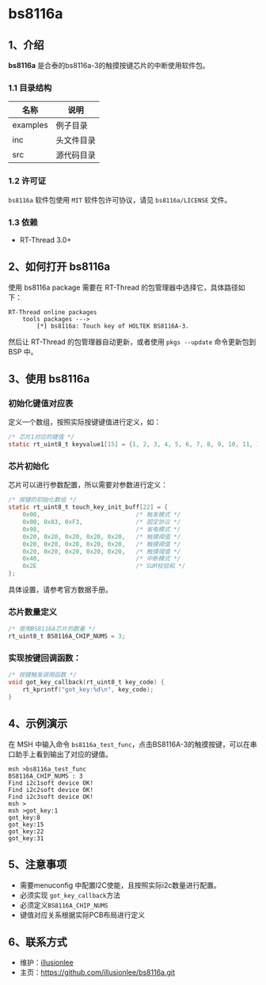 # bs8116a

## 1、介绍

**bs8116a** 是合泰的bs8116a-3的触摸按键芯片的中断使用软件包。

### 1.1 目录结构

| 名称 | 说明 |
| ---- | ---- |
| examples | 例子目录 |
| inc  | 头文件目录 |
| src  | 源代码目录 |

### 1.2 许可证

`bs8116a` 软件包使用 `MIT` 软件包许可协议，请见 `bs8116a/LICENSE` 文件。

### 1.3 依赖

- RT-Thread 3.0+

## 2、如何打开 bs8116a

使用 bs8116a package 需要在 RT-Thread 的包管理器中选择它，具体路径如下：

```shell
RT-Thread online packages
    tools packages --->
        [*] bs8116a: Touch key of HOLTEK BS8116A-3.
```

然后让 RT-Thread 的包管理器自动更新，或者使用 `pkgs --update` 命令更新包到 BSP 中。

## 3、使用 bs8116a

### 初始化键值对应表

定义一个数组，按照实际按键键值进行定义，如：

```c
/* 芯片1对应的键值 */
static rt_uint8_t keyvalue1[15] = {1, 2, 3, 4, 5, 6, 7, 8, 9, 10, 11, 12, 13, 14, 15};
```

### 芯片初始化

芯片可以进行参数配置，所以需要对参数进行定义：

```c
/* 按键的初始化数组 */
static rt_uint8_t touch_key_init_buff[22] = {
    0x00,                           /* 触发模式 */
    0x00, 0x83, 0xF3,               /* 固定协议 */
    0x98,                           /* 省电模式 */
    0x20, 0x20, 0x20, 0x20, 0x20,   /* 触摸阈值 */
    0x20, 0x20, 0x20, 0x20, 0x20,   /* 触摸阈值 */
    0x20, 0x20, 0x20, 0x20, 0x20,   /* 触摸阈值 */
    0x40,                           /* 中断模式 */
    0x2E                            /* SUM校验和 */
};
```

具体设置，请参考官方数据手册。

### 芯片数量定义

```c
/* 使用BS8116A芯片的数量 */
rt_uint8_t BS8116A_CHIP_NUMS = 3;
```

### 实现按键回调函数：

```c
/* 按键触发调用函数 */
void got_key_callback(rt_uint8_t key_code) {
    rt_kprintf("got_key:%d\n", key_code);
}
```

## 4、示例演示

在 MSH 中输入命令 `bs8116a_test_func`，点击BS8116A-3的触摸按键，可以在串口助手上看到输出了对应的键值。

```
msh >bs8116a_test_func
BS8116A_CHIP_NUMS : 3
Find i2c1soft device OK!
Find i2c2soft device OK!
Find i2c3soft device OK!
msh >
msh >got_key:1
got_key:8
got_key:15
got_key:22
got_key:31
```

## 5、注意事项

- 需要menuconfig 中配置I2C使能，且按照实际i2c数量进行配置。
- 必须实现 `got_key_callback`方法
- 必须定义`BS8116A_CHIP_NUMS`
- 键值对应关系根据实际PCB布局进行定义

## 6、联系方式

* 维护：[illusionlee](https://github.com/illusionlee)
* 主页：https://github.com/illusionlee/bs8116a.git

